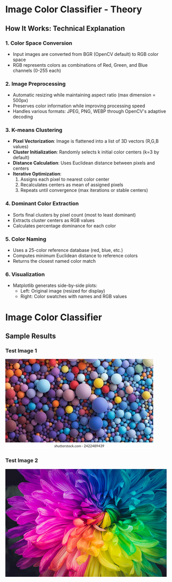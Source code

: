 # Image Color Classifier - Theory

## How It Works: Technical Explanation

### 1. Color Space Conversion
- Input images are converted from BGR (OpenCV default) to RGB color space
- RGB represents colors as combinations of Red, Green, and Blue channels (0-255 each)

### 2. Image Preprocessing
- Automatic resizing while maintaining aspect ratio (max dimension = 500px)
- Preserves color information while improving processing speed
- Handles various formats: JPEG, PNG, WEBP through OpenCV's adaptive decoding

### 3. K-means Clustering
- **Pixel Vectorization**: Image is flattened into a list of 3D vectors (R,G,B values)
- **Cluster Initialization**: Randomly selects k initial color centers (k=3 by default)
- **Distance Calculation**: Uses Euclidean distance between pixels and centers
- **Iterative Optimization**:
  1. Assigns each pixel to nearest color center
  2. Recalculates centers as mean of assigned pixels
  3. Repeats until convergence (max iterations or stable centers)

### 4. Dominant Color Extraction
- Sorts final clusters by pixel count (most to least dominant)
- Extracts cluster centers as RGB values
- Calculates percentage dominance for each color

### 5. Color Naming
- Uses a 25-color reference database (red, blue, etc.)
- Computes minimum Euclidean distance to reference colors
- Returns the closest named color match

### 6. Visualization
- Matplotlib generates side-by-side plots:
  - Left: Original image (resized for display)
  - Right: Color swatches with names and RGB values

# Image Color Classifier

## Sample Results

### Test Image 1
![Test_Image2.webp](./Test_Image2.webp)

### Test Image 2
![Test_Color.jpg](./Test_Color.jpg)
